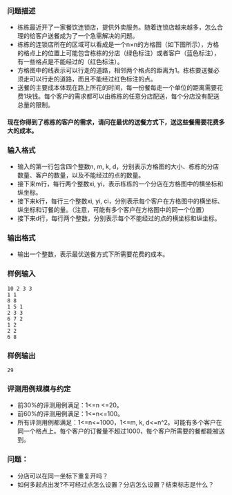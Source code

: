 ### 问题描述
* 栋栋最近开了一家餐饮连锁店，提供外卖服务。随着连锁店越来越多，怎么合理的给客户送餐成为了一个急需解决的问题。
* 栋栋的连锁店所在的区域可以看成是一个n×n的方格图（如下图所示），方格的格点上的位置上可能包含栋栋的分店（绿色标注）或者客户（蓝色标注），有一些格点是不能经过的（红色标注）。
* 方格图中的线表示可以行走的道路，相邻两个格点的距离为1。栋栋要送餐必须走可以行走的道路，而且不能经过红色标注的点。
* 送餐的主要成本体现在路上所花的时间，每一份餐每走一个单位的距离需要花费1块钱。每个客户的需求都可以由栋栋的任意分店配送，每个分店没有配送总量的限制。
#### 现在你得到了栋栋的客户的需求，请问在最优的送餐方式下，送这些餐需要花费多大的成本。

### 输入格式
* 输入的第一行包含四个整数n, m, k, d，分别表示方格图的大小、栋栋的分店数量、客户的数量，以及不能经过的点的数量。
* 接下来m行，每行两个整数xi, yi，表示栋栋的一个分店在方格图中的横坐标和纵坐标。
* 接下来k行，每行三个整数xi, yi, ci，分别表示每个客户在方格图中的横坐标、纵坐标和订餐的量。（注意，可能有多个客户在方格图中的同一个位置）
* 接下来d行，每行两个整数，分别表示每个不能经过的点的横坐标和纵坐标。

### 输出格式
* 输出一个整数，表示最优送餐方式下所需要花费的成本。


### 样例输入
```
10 2 3 3
1 1
8 8
1 5 1
2 3 3
6 7 2
1 2
2 2
6 8
```
### 样例输出
```
29
```
### 评测用例规模与约定
* 前30%的评测用例满足：1<=n <=20。
* 前60%的评测用例满足：1<=n<=100。
* 所有评测用例都满足：1<=n<=1000，1<=m, k, d<=n^2。可能有多个客户在同一个格点上。每个客户的订餐量不超过1000，每个客户所需要的餐都能被送到。




### 问题：
* 分店可以在同一坐标下重复开吗？
* 如何多起点出发?不可经过点怎么设置？分店怎么设置？结束标志是什么？














